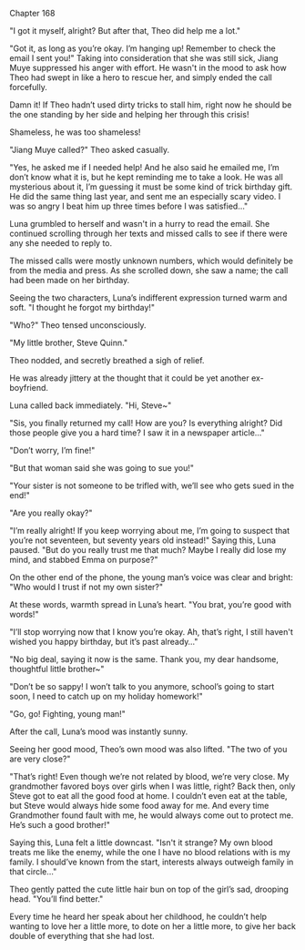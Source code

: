 Chapter 168

"I got it myself, alright? But after that, Theo did help me a lot."


"Got it, as long as you’re okay. I’m hanging up! Remember to check the email I sent you!" Taking into consideration that she was still sick, Jiang Muye suppressed his anger with effort. He wasn't in the mood to ask how Theo had swept in like a hero to rescue her, and simply ended the call forcefully.


Damn it! If Theo hadn’t used dirty tricks to stall him, right now he should be the one standing by her side and helping her through this crisis!


Shameless, he was too shameless!


"Jiang Muye called?" Theo asked casually.


"Yes, he asked me if I needed help! And he also said he emailed me, I’m don’t know what it is, but he kept reminding me to take a look. He was all mysterious about it, I’m guessing it must be some kind of trick birthday gift. He did the same thing last year, and sent me an especially scary video. I was so angry I beat him up three times before I was satisfied…"


Luna grumbled to herself and wasn't in a hurry to read the email. She continued scrolling through her texts and missed calls to see if there were any she needed to reply to.


The missed calls were mostly unknown numbers, which would definitely be from the media and press. As she scrolled down, she saw a name; the call had been made on her birthday.


Seeing the two characters, Luna’s indifferent expression turned warm and soft. "I thought he forgot my birthday!"


"Who?" Theo tensed unconsciously.


"My little brother, Steve Quinn."


Theo nodded, and secretly breathed a sigh of relief.


He was already jittery at the thought that it could be yet another ex-boyfriend.


Luna called back immediately. "Hi, Steve~"


"Sis, you finally returned my call! How are you? Is everything alright? Did those people give you a hard time? I saw it in a newspaper article…"


"Don’t worry, I’m fine!"


"But that woman said she was going to sue you!"


"Your sister is not someone to be trifled with, we’ll see who gets sued in the end!"


"Are you really okay?"


"I’m really alright! If you keep worrying about me, I’m going to suspect that you’re not seventeen, but seventy years old instead!" Saying this, Luna paused. "But do you really trust me that much? Maybe I really did lose my mind, and stabbed Emma on purpose?"


On the other end of the phone, the young man’s voice was clear and bright: "Who would I trust if not my own sister?"


At these words, warmth spread in Luna’s heart. "You brat, you’re good with words!"


"I’ll stop worrying now that I know you’re okay. Ah, that’s right, I still haven't wished you happy birthday, but it’s past already…"


"No big deal, saying it now is the same. Thank you, my dear handsome, thoughtful little brother~"


"Don’t be so sappy! I won’t talk to you anymore, school’s going to start soon, I need to catch up on my holiday homework!"


"Go, go! Fighting, young man!"


After the call, Luna’s mood was instantly sunny.


Seeing her good mood, Theo’s own mood was also lifted. "The two of you are very close?"


"That’s right! Even though we’re not related by blood, we’re very close. My grandmother favored boys over girls when I was little, right? Back then, only Steve got to eat all the good food at home. I couldn’t even eat at the table, but Steve would always hide some food away for me. And every time Grandmother found fault with me, he would always come out to protect me. He’s such a good brother!"


Saying this, Luna felt a little downcast. "Isn't it strange? My own blood treats me like the enemy, while the one I have no blood relations with is my family. I should’ve known from the start, interests always outweigh family in that circle…"


Theo gently patted the cute little hair bun on top of the girl’s sad, drooping head. "You’ll find better."


Every time he heard her speak about her childhood, he couldn’t help wanting to love her a little more, to dote on her a little more, to give her back double of everything that she had lost.

